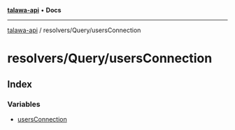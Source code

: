 [**talawa-api**](../../../README.md) • **Docs**

***

[talawa-api](../../../modules.md) / resolvers/Query/usersConnection

# resolvers/Query/usersConnection

## Index

### Variables

- [usersConnection](variables/usersConnection.md)
